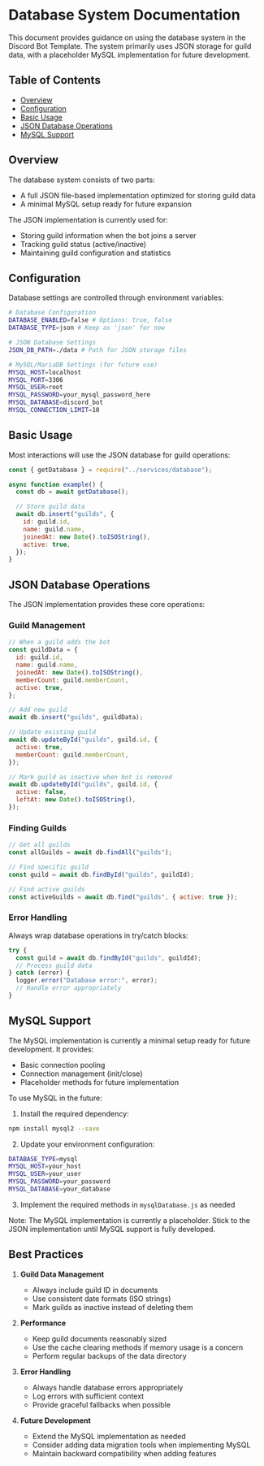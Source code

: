 # Database System Documentation

This document provides guidance on using the database system in the Discord Bot Template. The system primarily uses JSON storage for guild data, with a placeholder MySQL implementation for future development.

## Table of Contents

- [Overview](#overview)
- [Configuration](#configuration)
- [Basic Usage](#basic-usage)
- [JSON Database Operations](#json-database-operations)
- [MySQL Support](#mysql-support)

## Overview

The database system consists of two parts:

- A full JSON file-based implementation optimized for storing guild data
- A minimal MySQL setup ready for future expansion

The JSON implementation is currently used for:

- Storing guild information when the bot joins a server
- Tracking guild status (active/inactive)
- Maintaining guild configuration and statistics

## Configuration

Database settings are controlled through environment variables:

```bash
# Database Configuration
DATABASE_ENABLED=false # Options: true, false
DATABASE_TYPE=json # Keep as 'json' for now

# JSON Database Settings
JSON_DB_PATH=./data # Path for JSON storage files

# MySQL/MariaDB Settings (for future use)
MYSQL_HOST=localhost
MYSQL_PORT=3306
MYSQL_USER=root
MYSQL_PASSWORD=your_mysql_password_here
MYSQL_DATABASE=discord_bot
MYSQL_CONNECTION_LIMIT=10
```

## Basic Usage

Most interactions will use the JSON database for guild operations:

```javascript
const { getDatabase } = require("../services/database");

async function example() {
  const db = await getDatabase();

  // Store guild data
  await db.insert("guilds", {
    id: guild.id,
    name: guild.name,
    joinedAt: new Date().toISOString(),
    active: true,
  });
}
```

## JSON Database Operations

The JSON implementation provides these core operations:

### Guild Management

```javascript
// When a guild adds the bot
const guildData = {
  id: guild.id,
  name: guild.name,
  joinedAt: new Date().toISOString(),
  memberCount: guild.memberCount,
  active: true,
};

// Add new guild
await db.insert("guilds", guildData);

// Update existing guild
await db.updateById("guilds", guild.id, {
  active: true,
  memberCount: guild.memberCount,
});

// Mark guild as inactive when bot is removed
await db.updateById("guilds", guild.id, {
  active: false,
  leftAt: new Date().toISOString(),
});
```

### Finding Guilds

```javascript
// Get all guilds
const allGuilds = await db.findAll("guilds");

// Find specific guild
const guild = await db.findById("guilds", guildId);

// Find active guilds
const activeGuilds = await db.find("guilds", { active: true });
```

### Error Handling

Always wrap database operations in try/catch blocks:

```javascript
try {
  const guild = await db.findById("guilds", guildId);
  // Process guild data
} catch (error) {
  logger.error("Database error:", error);
  // Handle error appropriately
}
```

## MySQL Support

The MySQL implementation is currently a minimal setup ready for future development. It provides:

- Basic connection pooling
- Connection management (init/close)
- Placeholder methods for future implementation

To use MySQL in the future:

1. Install the required dependency:

```bash
npm install mysql2 --save
```

2. Update your environment configuration:

```bash
DATABASE_TYPE=mysql
MYSQL_HOST=your_host
MYSQL_USER=your_user
MYSQL_PASSWORD=your_password
MYSQL_DATABASE=your_database
```

3. Implement the required methods in `mysqlDatabase.js` as needed

Note: The MySQL implementation is currently a placeholder. Stick to the JSON implementation until MySQL support is fully developed.

## Best Practices

1. **Guild Data Management**

   - Always include guild ID in documents
   - Use consistent date formats (ISO strings)
   - Mark guilds as inactive instead of deleting them

2. **Performance**

   - Keep guild documents reasonably sized
   - Use the cache clearing methods if memory usage is a concern
   - Perform regular backups of the data directory

3. **Error Handling**

   - Always handle database errors appropriately
   - Log errors with sufficient context
   - Provide graceful fallbacks when possible

4. **Future Development**
   - Extend the MySQL implementation as needed
   - Consider adding data migration tools when implementing MySQL
   - Maintain backward compatibility when adding features
